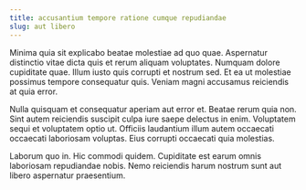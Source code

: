 ```yaml
---
title: accusantium tempore ratione cumque repudiandae
slug: aut libero
---
```


Minima quia sit explicabo beatae molestiae ad quo quae. Aspernatur distinctio vitae dicta quis et rerum aliquam voluptates. Numquam dolore cupiditate quae. Illum iusto quis corrupti et nostrum sed. Et ea ut molestiae possimus tempore consequatur quis. Veniam magni accusamus reiciendis at quia error.

Nulla quisquam et consequatur aperiam aut error et. Beatae rerum quia non. Sint autem reiciendis suscipit culpa iure saepe delectus in enim. Voluptatem sequi et voluptatem optio ut. Officiis laudantium illum autem occaecati occaecati laboriosam voluptas. Eius corrupti occaecati quia molestias.

Laborum quo in. Hic commodi quidem. Cupiditate est earum omnis laboriosam repudiandae nobis. Nemo reiciendis harum nostrum sunt aut libero aspernatur praesentium.
